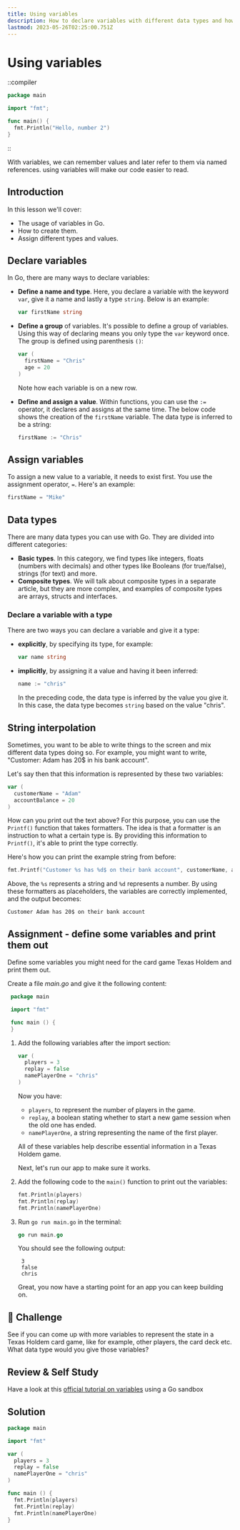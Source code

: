 ```yaml
---
title: Using variables
description: How to declare variables with different data types and how to initialize and assign values
lastmod: 2023-05-26T02:25:00.751Z
---
```


# Using variables

::compiler

```go
package main

import "fmt";

func main() {
  fmt.Println("Hello, number 2")
}
```

::

With variables, we can remember values and later refer to them via named references. using variables will make our code easier to read.

## Introduction

In this lesson we'll cover:

- The usage of variables in Go.
- How to create them.
- Assign different types and values.

## Declare variables

In Go, there are many ways to declare variables:

- **Define a name and type**. Here, you declare a variable with the keyword `var`, give it a name and lastly a type `string`. Below is an example:

  ```go
  var firstName string
  ```

- **Define a group** of variables. It's possible to define a group of variables. Using this way of declaring means you only type the `var` keyword once. The group is defined using parenthesis `()`:

  ```go
  var (
    firstName = "Chris"
    age = 20
  )
  ```

  Note how each variable is on a new row.

- **Define and assign a value**. Within functions, you can use the `:=` operator, it declares and assigns at the same time. The below code shows the creation of the `firstName` variable. The data type is inferred to be a string:

  ```go
  firstName := "Chris"
  ```

## Assign variables

To assign a new value to a variable, it needs to exist first. You use the assignment operator, `=`. Here's an example:

```go
firstName = "Mike"
```

## Data types

There are many data types you can use with Go. They are divided into different categories:

- **Basic types**. In this category, we find types like integers, floats (numbers with decimals) and other types like Booleans (for true/false), strings (for text) and more.
- **Composite types**. We will talk about composite types in a separate article, but they are more complex, and examples of composite types are arrays, structs and interfaces.

### Declare a variable with a type

There are two ways you can declare a variable and give it a type:

- **explicitly**, by specifying its type, for example:

  ```go
  var name string
  ```

- **implicitly**, by assigning it a value and having it been inferred:

  ```go
  name := "chris"
  ```

  In the preceding code, the data type is inferred by the value you give it. In this case, the data type becomes `string` based on the value "chris".

## String interpolation

Sometimes, you want to be able to write things to the screen and mix different data types doing so. For example, you might want to write, "Customer: Adam has 20$ in his bank account".

Let's say then that this information is represented by these two variables:

```go
var (
  customerName = "Adam"
  accountBalance = 20
)
```

How can you print out the text above? For this purpose, you can use the `Printf()` function that takes formatters. The idea is that a formatter is an instruction to what a certain type is. By providing this information to `Printf()`, it's able to print the type correctly.

Here's how you can print the example string from before:

```go
fmt.Printf("Customer %s has %d$ on their bank account", customerName, accountBalance)
```

Above, the `%s` represents a string and `%d` represents a number. By using these formatters as placeholders, the variables are correctly implemented, and the output becomes:

```
Customer Adam has 20$ on their bank account
```

## Assignment - define some variables and print them out

Define some variables you might need for the card game Texas Holdem and print them out.

Create a file _main.go_ and give it the following content:

```go
 package main

 import "fmt"

 func main () {
 }
```

1. Add the following variables after the import section:

   ```go
   var (
     players = 3
     replay = false
     namePlayerOne = "chris"
   )
   ```

   Now you have:

   - `players`, to represent the number of players in the game.
   - `replay`, a boolean stating whether to start a new game session when the old one has ended.
   - `namePlayerOne`, a string representing the name of the first player.

   All of these variables help describe essential information in a Texas Holdem game.

   Next, let's run our app to make sure it works.

1. Add the following code to the `main()` function to print out the variables:

   ```go
   fmt.Println(players)
   fmt.Println(replay)
   fmt.Println(namePlayerOne)
   ```

1. Run `go run main.go` in the terminal:

   ```go
   go run main.go
   ```

   You should see the following output:

   ```
    3
    false
    chris
   ```

   Great, you now have a starting point for an app you can keep building on.

## 🚀 Challenge

See if you can come up with more variables to represent the state in a Texas Holdem card game, like for example, other players, the card deck etc. What data type would you give those variables?

## Review & Self Study

Have a look at this [official tutorial on variables](https://go.dev/tour/basics/8) using a Go sandbox

## Solution

```go
package main

import "fmt"

var (
  players = 3
  replay = false
  namePlayerOne = "chris"
)

func main () {
  fmt.Println(players)
  fmt.Println(replay)
  fmt.Println(namePlayerOne)
}
```

